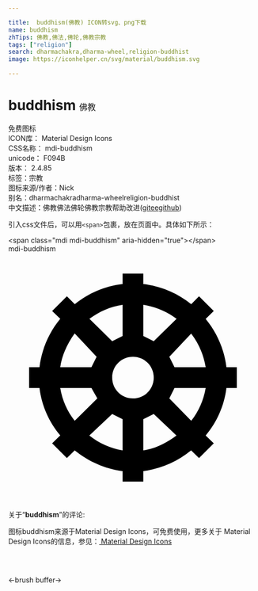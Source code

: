 ```yaml
---

title:  buddhism(佛教) ICON转svg、png下载
name: buddhism
zhTips: 佛教,佛法,佛轮,佛教宗教
tags: ["religion"]
search: dharmachakra,dharma-wheel,religion-buddhist
image: https://iconhelper.cn/svg/material/buddhism.svg

---
```


# buddhism  <small style="font-size: 60%;font-weight: 100">佛教</small>


<div class="detail-page">
<p>
<span><span class="badge-success badge">免费图标</span> </span>
<br/>
<span>
ICON库：
<span class="badge-secondary badge">Material Design Icons</span> 
</span>
<br/>
<span>
CSS名称：
<span class="badge-secondary badge">mdi-buddhism</span> 
</span>
<br/>
<span>
unicode：
<span class="badge-secondary badge">F094B</span> 
<copy-btn content='F094B' btn-title=""></copy-btn>
<copy-btn :content='String.fromCodePoint(parseInt("F094B", 16))' btn-title="复制U"></copy-btn>
</span>
<br/>
<span>
版本：
<span class="badge-secondary badge">2.4.85</span> 
</span><br/><span>标签：<span class="badge-light badge"><router-link to="/tags/religion.html">宗教</router-link></span></span>
<br/>
<span>图标来源/作者：<span class="badge-light badge">Nick</span></span> 
<br/>
<span>别名：<span class="badge-light badge">dharmachakra</span><span class="badge-light badge">dharma-wheel</span><span class="badge-light badge">religion-buddhist</span></span><br/><span class="zh-detail">中文描述：<span class="badge-primary badge">佛教</span><span class="badge-primary badge">佛法</span><span class="badge-primary badge">佛轮</span><span class="badge-primary badge">佛教宗教</span><span class="help-link"><span>帮助改进</span>(<a href="https://gitee.com/liuwave/icon-helper/edit/master/json/material/buddhism.json" target="_blank" rel="noopener noreferrer">gitee</a><a href="https://github.com/liuwave/icon-helper/edit/master/json/material/buddhism.json" target="_blank" rel="noopener noreferrer">github</a></span>)</span><br/>
</p>
</div>
<div class="alert alert-dark">
  <i class="mdi mdi-buddhism mdi-48px"></i>
  <i class="mdi mdi-buddhism mdi-36px"></i>
  <i class="mdi mdi-buddhism mdi-24px"></i>
  <i class="mdi mdi-buddhism mdi-18px"></i>
</div>
<div>
  <p>引入css文件后，可以用<code>&lt;span&gt;</code>包裹，放在页面中。具体如下所示：    
  </p>
  <div class="alert alert-primary" style="font-size: 14px">
    &lt;span class="mdi mdi-buddhism" aria-hidden="true"&gt;&lt;/span&gt;
    <copy-btn content='<span class="mdi mdi-buddhism" aria-hidden="true"></span>'></copy-btn>
  </div>
  <div class="alert alert-secondary">
    <i class="mdi mdi-buddhism"
    style="font-size: 24px"
    aria-hidden="true"></i> mdi-buddhism
    <copy-btn content="mdi-buddhism" btn-title="复制图标名称"></copy-btn>
  </div>
</div>
<div id="svg" class="svg-wrap">
<svg xmlns="http://www.w3.org/2000/svg" viewBox="0 0 24 24"><path d="M11,2V3C9.27,3.2 7.69,3.9 6.4,4.94L5.64,4.18L4.22,5.6L5,6.35C3.9,7.68 3.21,9.3 3,11H2V13H3C3.21,14.68 3.9,16.26 5,17.56L4.22,18.32L5.64,19.74L6.39,19C7.71,20.07 9.3,20.77 11,21V22H13V21C14.69,20.77 16.29,20.07 17.6,19L18.36,19.74L19.78,18.32L19,17.57C20.1,16.27 20.79,14.68 21,13H22V11H21C20.79,9.3 20.1,7.69 19,6.36L19.78,5.6L18.36,4.18L17.61,4.94C16.29,3.87 14.69,3.2 13,3V2H11M11,5V8L10,8.5L7.81,6.35C8.72,5.67 9.81,5.17 11,5M13,5C14.16,5.18 15.26,5.64 16.2,6.35L14,8.5L13,8V5M6.4,7.76L8.5,10L8,11H5C5.16,9.84 5.7,8.7 6.39,7.75L6.4,7.76M17.6,7.76C18.33,8.71 18.81,9.82 19,11H16L15.5,10L17.61,7.76H17.6M12,10C13.12,10 14,10.88 14,12C14,13.12 13.12,14 12,14C10.88,14 10,13.12 10,12C10,10.88 10.88,10 12,10M5,13H8L8.57,14L6.39,16.15C5.67,15.24 5.19,14.16 5,13V13M16,13H19C18.81,14.15 18.33,15.24 17.61,16.16L15.5,14L16,13M10,15.5L11,16V19C9.83,18.8 8.73,18.31 7.8,17.57L10,15.5M14,15.5L16.19,17.57C15.28,18.25 14.19,18.83 13,19V16L14,15.5Z" /></svg>
</div>
<detail full-name='mdi-buddhism'></detail>
<div class="icon-detail__container">
<p>关于“<b>buddhism</b>”的评论:</p>
</div>
<Vssue title="关于“buddhism”的评论" />    
<div><p>图标buddhism来源于Material Design Icons，可免费使用，更多关于 Material Design Icons的信息，参见：<a target="_blank" href="https://iconhelper.cn/material.html"> Material Design Icons</a>
</p></div>

<div style="padding:2rem 0 " class="page-nav"><p class="inner"><span class="prev">←<router-link to="/icon/brush.html">brush</router-link></span> <span class="next"><router-link to="/icon/buffer.html">buffer</router-link>→</span></p></div>

